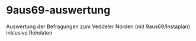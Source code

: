 # 9aus69-auswertung
Auswertung der Befragungen zum Veddeler Norden (mit 9aus69/Instaplan) inklusive Rohdaten
